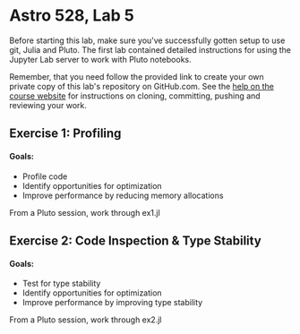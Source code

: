 # Astro 528, Lab 5

Before starting this lab, make sure you've successfully gotten setup to use git, Julia and Pluto.
The first lab contained detailed instructions for using the Jupyter Lab server to work with Pluto notebooks.  

Remember, that you need follow the provided link to create your own private copy of this lab's repository on GitHub.com.   See the
[help on the course website](https://psuastro528.github.io/Fall2025/tips/labs/) for instructions on cloning, committing, pushing and reviewing your work.

## Exercise 1:  Profiling
#### Goals:
- Profile code
- Identify opportunities for optimization
- Improve performance by reducing memory allocations

From a Pluto session, work through ex1.jl

## Exercise 2: Code Inspection & Type Stability
#### Goals:  
- Test for type stability
- Identify opportunities for optimization
- Improve performance by improving type stability

From a Pluto session, work through ex2.jl
